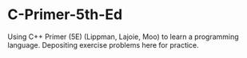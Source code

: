 # C-Primer-5th-Ed
Using C++ Primer  (5E) (Lippman, Lajoie, Moo) to learn a programming language. Depositing exercise problems here for practice.
